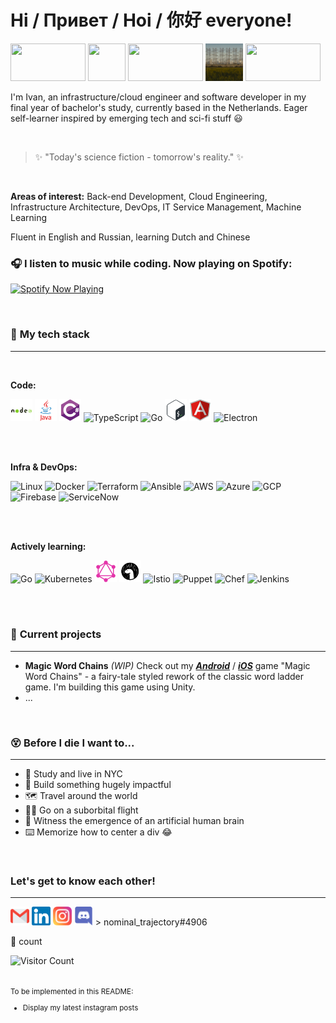# Hi / Привет / Hoi / 你好 everyone!
<p>
<img src="https://c.tenor.com/7jxBmMxOixgAAAAC/altered-carbon-pink.gif" width="120" height="60"/>
<img src="assets/Secundo.gif" width="60" height="60"/>
<img src="https://c.tenor.com/kpZ45ilBpNMAAAAC/zdj11.gif" width="120" height="60"/>
<img src="assets/Divergent.gif" width="60" height="60"/>
<img src="https://c.tenor.com/8swF6PtOPfgAAAAC/scan-altered-carbon.gif" width="120" height="60"/>
</p>

I'm Ivan, an infrastructure/cloud engineer and software developer in my final year of bachelor's study, currently based in the Netherlands. Eager self-learner inspired by emerging tech and sci-fi stuff 😃 

</br>

> ✨ "Today's science fiction - tomorrow's reality." ✨ 

</br>

**Areas of interest:** Back-end Development, Cloud Engineering, Infrastructure Architecture, DevOps, IT Service Management, Machine Learning

Fluent in English and Russian, learning Dutch and Chinese

### 🎧 **I listen to music while coding. Now playing on Spotify:**

[<img src="https://spotify-now-playing-six-lime.vercel.app/api/spotify-playing" alt="Spotify Now Playing" width="500" />](https://open.spotify.com/user/czipey128acsih796rc692hl9)


</br>

### 💜 **My tech stack**
---
</br>

**Code:**

<p>
<img src="https://raw.githubusercontent.com/devicons/devicon/master/icons/nodejs/nodejs-original-wordmark.svg" alt="Node.js" width="35" height="35"/>
<img src="https://raw.githubusercontent.com/devicons/devicon/master/icons/java/java-original-wordmark.svg" alt="Java" width="35" height="35"/>
<img src="https://raw.githubusercontent.com/devicons/devicon/master/icons/csharp/csharp-original.svg" alt="C#" width="35" height="35" />
<img src="https://www.vectorlogo.zone/logos/typescriptlang/typescriptlang-icon.svg" alt="TypeScript" width="35" height="35" />
<img src="https://cdn.jsdelivr.net/gh/devicons/devicon/icons/go/go-original.svg" alt="Go" width="35" height="35" />
<img src="https://raw.githubusercontent.com/devicons/devicon/00f02ef57fb7601fd1ddcc2fe6fe670fef3ae3e4/icons/bash/bash-original.svg" alt="Bash" width="35" height="35" />
<img src="https://raw.githubusercontent.com/devicons/devicon/master/icons/angularjs/angularjs-original.svg" alt="Angular" width="35" height="35" />
<img src="https://www.vectorlogo.zone/logos/electronjs/electronjs-icon.svg" alt="Electron" width="35" height="35" />
</p>

</br></br>

**Infra & DevOps:**

<p>
<img src="https://www.vectorlogo.zone/logos/linux/linux-icon.svg" alt="Linux" width="35" height="35"/>
<img src="https://www.vectorlogo.zone/logos/docker/docker-icon.svg" alt="Docker" width="35" height="35"/>
<img src="https://www.vectorlogo.zone/logos/terraformio/terraformio-icon.svg" alt="Terraform" width="35" height="35"/>
<img src="https://www.vectorlogo.zone/logos/ansible/ansible-icon.svg" alt="Ansible" width="35" height="35"/>
<img src="https://www.vectorlogo.zone/logos/amazon_aws/amazon_aws-icon.svg" alt="AWS" width="35" height="35"/>
<img src="https://www.vectorlogo.zone/logos/microsoft_azure/microsoft_azure-icon.svg" alt="Azure" width="35" height="35"/>
<img src="https://www.vectorlogo.zone/logos/google_cloud/google_cloud-icon.svg" alt="GCP" width="35" height="35"/>
<img src="https://www.vectorlogo.zone/logos/firebase/firebase-icon.svg" alt="Firebase" width="35" height="35"/>
<img src="https://www.vectorlogo.zone/logos/servicenow/servicenow-ar21.svg" alt="ServiceNow" width="70" height="35"/>
</p>

</br></br>

**Actively learning:**

<p>
<img src="https://cdn.jsdelivr.net/gh/devicons/devicon/icons/go/go-original.svg" alt="Go" width="35" height="35" />
<img src="https://www.vectorlogo.zone/logos/kubernetes/kubernetes-icon.svg" alt="Kubernetes" width="35" height="35" />
<img src="https://raw.githubusercontent.com/devicons/devicon/master/icons/graphql/graphql-plain.svg" alt="GraphQL" width="35" height="35" />
<img src="https://raw.githubusercontent.com/devicons/devicon/master/icons/denojs/denojs-original.svg" alt="Deno" width="35" height="35" />
<img src="https://www.vectorlogo.zone/logos/istioio/istioio-icon.svg" alt="Istio" width="35" height="35" />
<img src="https://www.vectorlogo.zone/logos/puppet/puppet-icon.svg" alt="Puppet" width="35" height="35" />
<img src="https://www.vectorlogo.zone/logos/chefio/chefio-icon.svg" alt="Chef" width="35" height="35" />
<img src="https://www.vectorlogo.zone/logos/jenkins/jenkins-icon.svg" alt="Jenkins" width="35" height="35" />
</p>

</br></br>

### 🚧 **Current projects**
---

- **Magic Word Chains** *(WIP)* Check out my <a href="https://play.google.com/store/apps/details?id=com.NTGames.WordChains" target="_blank">***Android***</a> / <a href="https://apps.apple.com/us/app/magic-word-chains/id1559186496" target="_blank">***iOS***</a> game "Magic Word Chains" - a fairy-tale styled rework of the classic word ladder game. I'm building this game using Unity.
- ... 

</br>

### 😵 **Before I die I want to...**
---
- 🗽 Study and live in NYC
- 🌟 Build something hugely impactful
- 🗺️ Travel around the world
- 👨‍🚀 Go on a suborbital flight
- 🧠 Witness the emergence of an artificial human brain 
- ⌨️ Memorize how to center a div 😂 

</br>

### **Let's get to know each other!**
---

<a href = "mailto:ivan.shishkalov.nt@gmail.com"><img src="assets/gmail.svg" width="30" height="30"/></a>
[<img src="assets/linkedin.svg" width="30" height="30"/>](https://www.linkedin.com/in/ivanshishkalov)
[<img src="assets/instagram.svg" width="30" height="30"/>](https://www.instagram.com/4amny)
<img src="assets/discord.svg" width="30" height="30"/> > nominal_trajectory#4906

👀 count

![Visitor Count](https://profile-counter.glitch.me/NominalTrajectory/count.svg)

</br>
<small>
To be implemented in this README:

- Display my latest instagram posts
</small>